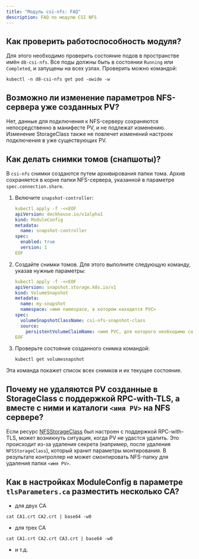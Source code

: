 ```yaml
---
title: "Модуль csi-nfs: FAQ"
description: FAQ по модулю CSI NFS
---
```


## Как проверить работоспособность модуля?

Для этого необходимо проверить состояние подов в пространстве имён `d8-csi-nfs`. Все поды должны быть в состоянии `Running` или `Completed`, и запущены на всех узлах. Проверить можно командой:

```shell
kubectl -n d8-csi-nfs get pod -owide -w
```

## Возможно ли изменение параметров NFS-сервера уже созданных PV?

Нет, данные для подключения к NFS-серверу сохраняются непосредственно в манифесте PV, и не подлежат изменению. Изменение StorageClass также не повлечет изменений настроек подключения в уже существующих PV.

## Как делать снимки томов (снапшоты)?

В `csi-nfs` снимки создаются путем архивирования папки тома. Архив сохраняется в корне папки NFS-сервера, указанной в параметре `spec.connection.share`.

1. Включите `snapshot-controller`:

   ```yaml
   kubectl apply -f -<<EOF
   apiVersion: deckhouse.io/v1alpha1
   kind: ModuleConfig
   metadata:
     name: snapshot-controller
   spec:
     enabled: true
     version: 1
   EOF
   ```

1. Создайте снимки томов. Для этого выполните следующую команду, указав нужные параметры:

   ```yaml
   kubectl apply -f -<<EOF
   apiVersion: snapshot.storage.k8s.io/v1
   kind: VolumeSnapshot
   metadata:
     name: my-snapshot
     namespace: <имя namespace, в котором находится PVC>
   spec:
     volumeSnapshotClassName: csi-nfs-snapshot-class
     source:
       persistentVolumeClaimName: <имя PVC, для которого необходимо создать снимок>
   EOF
   ```

1. Проверьте состояние созданного снимка командой:

   ```shell
   kubectl get volumesnapshot
   ```

Эта команда покажет список всех снимков и их текущее состояние.

## Почему не удаляются PV созданные в StorageClass с поддержкой RPC-with-TLS, а вместе с ними и каталоги `<имя PV>` на NFS сервере?

Если ресурс [NFSStorageClass](./cr.html#nfsstorageclass) был настроен с поддержкой RPC-with-TLS, может возникнуть ситуация, когда PV не удастся удалить.
Это происходит из-за удаления секрета (например, после удаления `NFSStorageClass`), который хранит параметры монтирования. В результате контроллер не может смонтировать NFS-папку для удаления папки `<имя PV>`.

## Как в настройках ModuleConfig в параметре `tlsParameters.ca` разместить несколько CA?

- для двух CA
```shell
cat CA1.crt CA2.crt | base64 -w0
```

- для трех CA
```shell
cat CA1.crt CA2.crt CA3.crt | base64 -w0
```

- и т.д.
